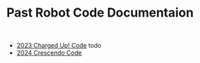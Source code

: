 # Past Robot Code Documentaion

<br> 

- [2023 Charged Up! Code]() todo
- [2024 Crescendo Code](https://lynkrobotics.github.io/past/2024)

<br>
